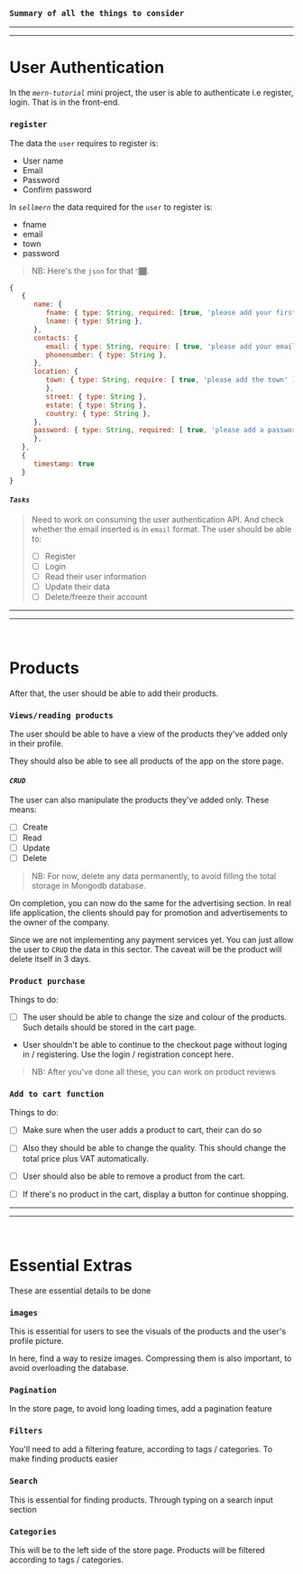 ### `Summary of all the things to consider`
---
---

# User Authentication

In the _`mern-tutorial`_ mini project, the user is able to authenticate i.e register, login. That is in the front-end.

### `register` 
The data the `user` requires to register is:
- User name
- Email
- Password
- Confirm password

In _`sellmern`_ the data required for the `user` to register is:
- fname
- email
- town
- password
>NB: Here's the `json` for that 👇🏾.

```js
{
   {
      name: {
         fname: { type: String, required: [true, 'please add your first name'] },
         lname: { type: String },
      },
      contacts: {
         email: { type: String, require: [ true, 'please add your email address' ], unique: true },
         phonenumber: { type: String },
      },
      location: {
         town: { type: String, require: [ true, 'please add the town' ]
         },
         street: { type: String },
         estate: { type: String },
         country: { type: String },
      },
      password: { type: String, required: [ true, 'please add a password' ]
      },
   },
   {
      timestamp: true
   }
}
```
#### _`Tasks`_
>Need to work on consuming the user authentication API. And check whether the email inserted is in `email` format. 
>			The user should be able to:
> - [ ] Register
> - [ ] Login
> - [ ] Read their user information 
> - [ ] Update their data
> - [ ] Delete/freeze their account 

---
---

<br>

# Products

After that, the user should be able to add their products.

### `Views/reading products`

The user should be able to have a view of the products they've added only in their profile.

They should also be able to see all products of the app on the store page.

#### _`CRUD`_

The user can also manipulate the products they've added only. These means:
- [ ] Create
- [ ] Read
- [ ] Update
- [ ] Delete

>NB: For now, delete any data permanently, to avoid filling the total storage in Mongodb database.

On completion, you can now do the same for the advertising section. In real life application, the clients should pay for promotion and advertisements to the owner of the company. 

Since we are not implementing any payment services yet. You can just allow the user to `CRUD` the data in this sector. The  caveat will be the product will delete itself in 3 days.

### `Product purchase`

Things to do:

- [ ] The user should be able to change the size and colour of the products. Such details should be stored in the cart page.

- User shouldn't be able to continue to the checkout page without loging in / registering. Use the login / registration concept here.

> NB: After you've done all these, you can work on product reviews 

### `Add to cart function`

Things to do:

- [ ] Make sure when the user adds a product to cart, their can do so

- [ ] Also they should be able to change the quality. This should change the total price plus VAT automatically.

- [ ] User should also be able to remove a product from the cart.

- [ ] If there's no product in the cart, display a button for continue shopping.

---
---

<br>

# Essential Extras

These are essential details to be done

### `images`

This is essential for users to see the visuals of the products and the user's profile picture.

In here, find a way to resize images. Compressing them is also important, to avoid overloading the database.

### `Pagination`

In the store page, to avoid long loading times, add a pagination feature

### `Filters`

You'll need to add a filtering feature, according to tags / categories. To make finding products easier

### `Search`

This is essential for finding products. Through typing on a search input section

### `Categories`

This will be to the left side of the store page. Products will be filtered according to tags / categories.

